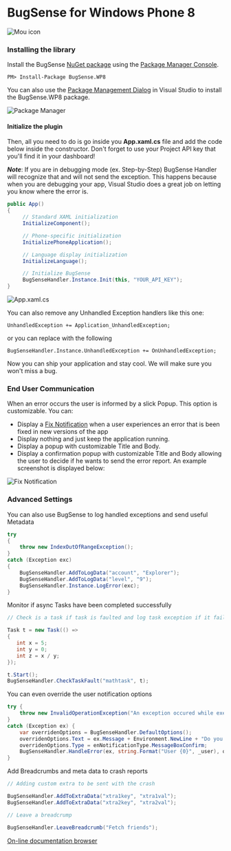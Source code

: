# BugSense for Windows Phone 8

![Mou icon](http://www.panicnot.com/image/bugsense-min-in.png)

### Installing the library

Install the BugSense [NuGet package](http://nuget.org/packages/BugSense.WP8) using the [Package Manager Console](http://docs.nuget.org/docs/start-here/using-the-package-manager-console).

	PM> Install-Package BugSense.WP8

You can also use the [Package Management Dialog](http://docs.nuget.org/docs/start-here/managing-nuget-packages-using-the-dialog) in Visual Studio to install the BugSense.WP8 package. 

![Package Manager](http://www.bugsense.com/static/images/landing/screens/install.jpg)

#### Initialize the plugin ###

Then, all you need to do is go inside you **App.xaml.cs** file and add the code below inside the constructor. Don't forget to use your Project API key that you'll find it in your dashboard!

***Note***: If you are in debugging mode (ex. Step-by-Step) BugSense Handler will recognize that and will not send the exception. This happens because when you are debugging your app, Visual Studio does a great job on letting you know where the error is.

```c#
public App()
{
     // Standard XAML initialization
     InitializeComponent();

     // Phone-specific initialization
     InitializePhoneApplication();

     // Language display initialization
     InitializeLanguage();

     // Initialize BugSense
     BugSenseHandler.Instance.Init(this, "YOUR_API_KEY");
}
```
![App.xaml.cs](http://www.bugsense.com/static/images/landing/screens/linecode.jpg)

You can also remove any Unhandled Exception handlers like this one:
	
	UnhandledException += Application_UnhandledException;

or you can replace with the following

	BugSenseHandler.Instance.UnhandledException += OnUnhandledException;

Now you can ship your application and stay cool. We will make sure 
you won't miss a bug.

### End User Communication

When an error occurs the user is informed by a slick Popup. This option is customizable. You can:

* Display a [Fix Notification](http://www.bugsense.com/features/notifications) when a user experiences an error that is been fixed in new versions of the app
* Display nothing and just keep the application running.
* Display a popup with customizable Title and Body.
* Display a confirmation popup with customizable Title and Body allowing the user to decide if he wants to send the error report. An example screenshot is displayed below: 

![Fix Notification](http://www.bugsense.com/static/images/landing/screens/notification.jpg)

### Advanced Settings 

You can also use BugSense to log handled exceptions and send useful Metadata
```c#
try
{
    throw new IndexOutOfRangeException();
}
catch (Exception exc)
{
    BugSenseHandler.AddToLogData("account", "Explorer");
    BugSenseHandler.AddToLogData("level", "9");
    BugSenseHandler.Instance.LogError(exc);
}
```

Monitor if async Tasks have been completed successfully
```c#
// Check is a task if task is faulted and log task exception if it failed

Task t = new Task(() =>
{
   int x = 5;
   int y = 0;
   int z = x / y;
});

t.Start();
BugSenseHandler.CheckTaskFault("mathtask", t);
```

You can even override the user notification options
```c#
try {
    throw new InvalidOperationException("An exception occured while executing in a different thread.");
}
catch (Exception ex) {
    var overridenOptions = BugSenseHandler.DefaultOptions();
    overridenOptions.Text = ex.Message + Environment.NewLine + "Do you want to send the Exception?";
    overridenOptions.Type = enNotificationType.MessageBoxConfirm;
    BugSenseHandler.HandleError(ex, string.Format("User {0}", _user), overridenOptions);
}
```

Add Breadcrumbs and meta data to crash reports
```c#
// Adding custom extra to be sent with the crash

BugSenseHandler.AddToExtraData("xtra1key", "xtra1val");
BugSenseHandler.AddToExtraData("xtra2key", "xtra2val");

// Leave a breadcrump

BugSenseHandler.LeaveBreadcrumb("Fetch friends");
```

[On-line documentation browser](http://bit.ly/bugsense-wp8-docs)
